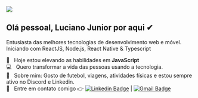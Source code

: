 <img width="auto" src="https://github.com/tgmarinho/tgmarinho/blob/master/banner.png">


## Olá pessoal, Luciano Junior por aqui  ✔ 
Entusiasta das melhores tecnologias de desenvolvimento web e móvel. <br/>
Iniciando com ReactJS, Node.js, React Native & Typescript 

 :rocket:  &nbsp; Hoje estou elevando as habilidades em **JavaScript**
 <br/> :computer: &nbsp; Quero transformar a vida das pessoas usando a tecnologia.
 <br/> 💬  &nbsp; Sobre mim: Gosto de futebol, viagens,  atividades físicas e estou sempre ativo no Discord e Linkedin.
 <br/> :email: &nbsp; Entre em contato comigo 👉 [![Linkedin Badge](https://img.shields.io/badge/-LucianoJunior-blue?style=flat-square&logo=Linkedin&logoColor=white&link=https://www.linkedin.com/in/luciano-junior-dev/)](https://www.linkedin.com/in/luciano-junior-dev/) 
| 
[![Gmail Badge](https://img.shields.io/badge/-lucianojuniorarl@gmail.com-c14438?style=flat-square&logo=Gmail&logoColor=white&link=mailto:lucianojuniorarl@gmail.com)](mailto:lucianojuniorarl@gmail.com)
